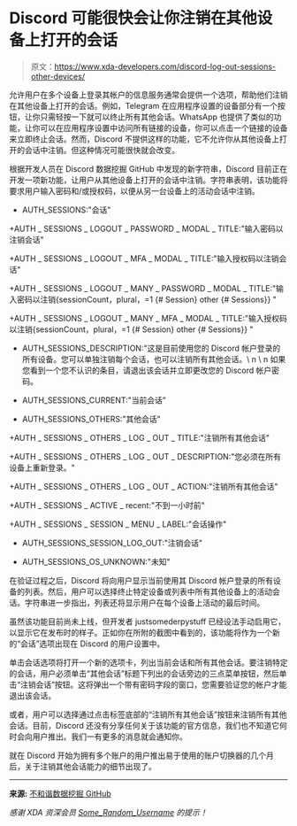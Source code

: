 # Discord 可能很快会让你注销在其他设备上打开的会话

> 原文：<https://www.xda-developers.com/discord-log-out-sessions-other-devices/>

允许用户在多个设备上登录其帐户的信息服务通常会提供一个选项，帮助他们注销在其他设备上打开的会话。例如，Telegram 在应用程序设置的设备部分有一个按钮，让你只需轻按一下就可以终止所有其他会话。WhatsApp 也提供了类似的功能，让你可以在应用程序设置中访问所有链接的设备，你可以点击一个链接的设备来立即终止会话。然而，Discord 不提供这样的功能，它不允许你从其他设备上打开的会话中注销。但这种情况可能很快就会改变。

根据开发人员在 Discord 数据挖掘 GitHub 中发现的新字符串，Discord 目前正在开发一项新功能，让用户从其他设备上打开的会话中注销。字符串表明，该功能将要求用户输入密码和/或授权码，以便从另一台设备上的活动会话中注销。

+ AUTH_SESSIONS:"会话"

+AUTH _ SESSIONS _ LOGOUT _ PASSWORD _ MODAL _ TITLE:"输入密码以注销会话"

+AUTH _ SESSIONS _ LOGOUT _ MFA _ MODAL _ TITLE:"输入授权码以注销会话"

+AUTH _ SESSIONS _ LOGOUT _ MANY _ PASSWORD _ MODAL _ TITLE:"输入密码以注销{sessionCount，plural，=1 {# Session} other {# Sessions}} "

+AUTH _ SESSIONS _ LOGOUT _ MANY _ MFA _ MODAL _ TITLE:"输入授权码以注销{sessionCount，plural，=1 {# Session} other {# Sessions}} "

+ AUTH_SESSIONS_DESCRIPTION:"这是目前使用您的 Discord 帐户登录的所有设备。您可以单独注销每个会话，也可以注销所有其他会话。\ n \ n 如果您看到一个您不认识的条目，请退出该会话并立即更改您的 Discord 帐户密码。

+ AUTH_SESSIONS_CURRENT:"当前会话"

+ AUTH_SESSIONS_OTHERS:"其他会话"

+AUTH _ SESSIONS _ OTHERS _ LOG _ OUT _ TITLE:"注销所有其他会话"

+AUTH _ SESSIONS _ OTHERS _ LOG _ OUT _ DESCRIPTION:"您必须在所有设备上重新登录。"

+AUTH _ SESSIONS _ OTHERS _ LOG _ OUT _ ACTION:"注销所有其他会话"

+AUTH _ SESSIONS _ ACTIVE _ recent:"不到一小时前"

+AUTH _ SESSIONS _ SESSION _ MENU _ LABEL:"会话操作"

+ AUTH_SESSIONS_SESSION_LOG_OUT:"注销会话"

+ AUTH_SESSIONS_OS_UNKNOWN:"未知"

在验证过程之后，Discord 将向用户显示当前使用其 Discord 帐户登录的所有设备的列表。然后，用户可以选择终止特定设备或列表中所有其他设备上的活动会话。字符串进一步指出，列表还将显示用户在每个设备上活动的最后时间。

虽然该功能目前尚未上线，但开发者 justsomederpystuff 已经设法手动启用它，以显示它在发布时的样子。正如你在所附的截图中看到的，该功能将作为一个新的“会话”选项出现在 Discord 的用户设置中。

单击会话选项将打开一个新的选项卡，列出当前会话和所有其他会话。要注销特定的会话，用户必须单击“其他会话”标题下列出的会话旁边的三点菜单按钮，然后单击“注销会话”按钮。这将弹出一个带有密码字段的窗口，您需要验证您的帐户才能退出该会话。

或者，用户可以选择通过点击标签底部的“注销所有其他会话”按钮来注销所有其他会话。目前，Discord 还没有分享任何关于该功能的官方信息，我们也不知道它何时会向用户推出。我们一有更多的消息就会通知你。

就在 Discord 开始为拥有多个账户的用户推出易于使用的账户切换器的几个月后，关于注销其他会话能力的细节出现了。

* * *

**来源:** [不和谐数据挖掘 GitHub](https://github.com/Discord-Datamining/Discord-Datamining/commit/55ea89a1839f7685e9c768b939eaac768d3bc2f5#commitcomment-77310798)

*感谢 XDA 资深会员 [Some_Random_Username](https://forum.xda-developers.com/m/some_random_username.8234677/) 的提示！*
